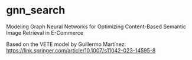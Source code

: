 # gnn_search

Modeling Graph Neural Networks for Optimizing Content-Based Semantic Image Retrieval in E-Commerce

Based on the VETE model by Guillermo Martínez: https://link.springer.com/article/10.1007/s11042-023-14595-8
